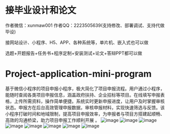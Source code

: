 # 接毕业设计和论文
作者微信：xunmaw001  作者QQ：2223505639(支持修改、部署调试、支持代做毕设)

接网站设计、小程序、H5、APP、各种系统等，单片机、嵌入式也可以做

选题+开题报告+任务书+程序定制+安装测试+论文+答辩PPT都可以做
# Project-application-mini-program
基于微信小程序的项目申报小程序，极大简化了项目申报流程。用户通过小程序，能随时查阅各类项目申报信息，涵盖政府扶持、企业招标等项目。在线填写申报表格，上传所需资料，操作简单便捷。系统实时更新申报进度，让用户及时掌握审核状态。申报方在后台高效管理申报数据，审核申报材料，实现快速筛选与反馈。该小程序打破时间和地域限制，提高项目申报效率，为申报者与项目方搭建起顺畅、高效的沟通桥梁，助力项目申报工作顺利开展 。 
![image](https://github.com/user-attachments/assets/97af9747-07e3-4978-9f44-25d8411a3ab2)
![image](https://github.com/user-attachments/assets/8576c843-f98d-4e48-bcb8-7a3cca331b66)
![image](https://github.com/user-attachments/assets/82e35bc3-6898-4cfa-85fd-15569ca396cc)
![image](https://github.com/user-attachments/assets/10ae630c-9e48-4f01-be76-78a00877d689)
![image](https://github.com/user-attachments/assets/939e9fdc-621c-4f42-90b3-4eef6e3f1217)
![image](https://github.com/user-attachments/assets/91f2d63b-0311-4040-bde6-0cb8d5fbdd2e)
![image](https://github.com/user-attachments/assets/1aac5a13-923a-4ce7-beb5-d226f3e98892)
![image](https://github.com/user-attachments/assets/3b4a03aa-7267-4007-a59e-fb4a520057a0)
